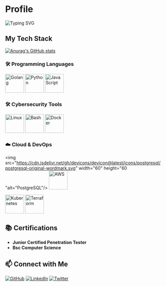 # Profile

![Typing SVG](https://readme-typing-svg.herokuapp.com?font=Fira+Code&size=22&duration=10000&lines=Welcome+to+my+Professional+Profile!;Here+is+my+tech+stack;Cybersecurity,+Ethical+Hacking,+and+💻+Penetration+Testing.)

## My Tech Stack

[![Anurag's GitHub stats](https://github-readme-stats.vercel.app/api?username=C9b3rD3vi1&show_icons=true&theme=radical)](https://github.com/anuraghazra/github-readme-stats)

### 🛠️ Programming Languages

<p>
  <img src="https://cdn.jsdelivr.net/gh/devicons/devicon/icons/go/go-original.svg" width="60" height="60" alt="Golang" />

  <img src="https://cdn.jsdelivr.net/gh/devicons/devicon/icons/python/python-original.svg" width="60" height="60" alt="Python" />

  <img src="https://cdn.jsdelivr.net/gh/devicons/devicon/icons/javascript/javascript-original.svg" width="60" height="60" alt="JavaScript" />
</p>

### 🛠️ Cybersecurity Tools

<p>

  <img src="https://cdn.jsdelivr.net/gh/devicons/devicon/icons/linux/linux-original.svg" width="60" height="60" alt="Linux" />

  <img src="https://cdn.jsdelivr.net/gh/devicons/devicon/icons/bash/bash-original.svg" width="60" height="60" alt="Bash" />

  <img src="https://cdn.jsdelivr.net/gh/devicons/devicon/icons/docker/docker-original.svg" width="60" height="60" alt="Docker" />
</p>

### ☁️ Cloud & DevOps

<p>

 <img src="https://cdn.jsdelivr.net/gh/devicons/devicon@latest/icons/postgresql/postgresql-original-wordmark.svg" width="60" height="60 "alt="PostgreSQL"/>
<img src="https://cdn.jsdelivr.net/gh/devicons/devicon@latest/icons/amazonwebservices/amazonwebservices-plain-wordmark.svg" width="60" height="60" alt="AWS" />

<img src="https://cdn.jsdelivr.net/gh/devicons/devicon/icons/kubernetes/kubernetes-plain.svg" width="60" height="60" alt="Kubernetes" />

  <img src="https://cdn.jsdelivr.net/gh/devicons/devicon/icons/terraform/terraform-original.svg" width="60" height="60" alt="Terraform" />

</p>


## 📚 Certifications

- **Junior Certified Penetration Tester**  
- **Bsc Computer Science**  


## 📫 Connect with Me

[![GitHub](https://img.shields.io/badge/GitHub-100000?style=for-the-badge&logo=github&logoColor=white)](https://github.com/C9B3rD3Vi1)
[![LinkedIn](https://img.shields.io/badge/LinkedIn-0A66C2?style=for-the-badge&logo=linkedin&logoColor=white)](https://linkedin.com/in/yourprofile)
[![Twitter](https://img.shields.io/badge/Twitter-1DA1F2?style=for-the-badge&logo=twitter&logoColor=white)](https://twitter.com/yourhandle)